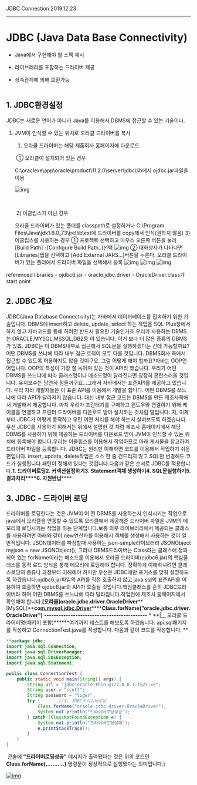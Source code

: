 JDBC Connection																																	  		2019.12.23

---

# JDBC (Java Data Base Connectivity)

* Java에서 구현해야 할 스펙 제시

* 라이브러리를 포함하는 드라이버 제공

* 상속관계에 의해 호환가능



```java

```

## 1. JDBC환경설정

JDBC는 새로운﻿ 언어가 아니라 Java를 이용해서 DBMS에 접근할 수 있는 기술이다. 

 1. JVM이 인식할 수 있는 위치로 오라클 드라이버를 복사   

    1) 오라클 드라이버는 해당 제품회사 홈페이지에 다운로드    

    ​	① 오라클이 설치되어 있는 경우    

    C:\oraclexe\app\oracle\product\11.2.0\server\jdbc\lib에서      ojdbc.jar파일을 이용      

    ![img](https://blogfiles.pstatic.net/20160405_57/heaves1_14598141215157Io2K_PNG/test1.png?type=w2) 

    

    ​	

    ​	2) 이클립스가 아닌 경우

    오라클 드라이버가 있는 폴더를 classpath로 설정하거나     C:\Program 	Files\Java\jdk1.8.0_73\jre\lib\ext에 드라이버를     copy해서 인식(권하지 않음) 3) 이클립스를 사용하는 경우   ① 프로젝트 선택하고  마우스 오른쪽 버튼을 눌러 [Build Path]     -[Configure Build Path..]선택     ![img](https://blogfiles.pstatic.net/20160405_271/heaves1_1459814341941BsyFd_PNG/test2.png?type=w2)   ② 대화상자가 나타나면 [Libraries]탭을 선택하고 [Add External      JARS...]버튼을 누른다. 오라클 드라이버가 있는 폴더에서 드라이버      파일을 선택해서 등록       ![img](https://blogfiles.pstatic.net/20160405_182/heaves1_145981958769629nQ6_PNG/test3.png?type=w2)        ![img](https://blogfiles.pstatic.net/20160405_292/heaves1_1459819588352a4Q2M_PNG/test4.png?type=w2)        ![img](https://blogfiles.pstatic.net/20160405_219/heaves1_1459819588662GGVcx_PNG/test5.png?type=w2)  



referenced libraries - ojdbc6.jar - oracle.jdbc.driver - OracleDriver.class가 start point



## 2. JDBC 개요

JDBC(Java Database Connectivity)는 자바에서 데이터베이스를 접속하기 위한 기술입니다. DBMS에 insert하고 delete, update, select 하는 작업을 SQL-Plus창에서 하지 않고 자바코드를 통해 하려면 반드시 필요한 기술인거죠.우리가 사용하는 DBMS는 ORACLE,MYSQL,MSSQL,DB2등 이 있습니다. 이거 보다 더 많은 종류의 DBMS가 있죠. JDBC는 이 DBMS내부로 접근해서 SQL문을 실행하겠다는 건데 가능할까요? 어떤 DBMS를 쓰냐에 따라 내부 접근 로직이 모두 다를 것입니다. DBMS회사 측에서 접근할 수 있도록 허용하지도 않을 것이구요. 그럼 어떻게 해야 할까요?자바는 OOP언어입니다. OOP의 특성이 가장 잘 녹아져 있는 것이 API라 했습니다. 우리가 어떤 DBMS를 쓰느냐에 따라 클래스명이나 메소드명이 달라진다면 굉장히 혼란스러울 것입니다. 유지보수는 당연히 힘들꺼구요...그래서 자바에서는 표준API를 제공하고 있습니다.  우리 자바 개발자들은 이 표준 API를 이용해서 개발을 합니다. 어떤 DBMS를 쓰느냐에 따라 API가 달라지지 않습니다. 대신 내부 접근 코드는 DBMS를 만든 제조사쪽에서 개발해서 제공합니다. 마치 우리가 프린터기를 구매하고 윈도우와 연결하기 위해 케이블을 연결하고 프린터 드라이버를 다운로드 받아 설치하는 것처럼 말입니다.  자, 이제 부터 JDBC가 어떻게 동작하고 우린 어떤 처리를 해야 하는지 살펴보도록 하겠습니다. 우선 JDBC를 사용하기 위해서는 위에서 설명한 것 처럼 제조사 홈페이지에서 해당 DBMS를 사용하기 위해 제공하는 드라이버를 다운로드 받아 JVM이 인식할 수 있는 위치에 등록해야 합니다.우리는 이클립스를 이용해서 작업하므로 아래 게시물을 참고하여 드라이버 파일을 등록합니다.                       JDBC는 원리만 이해하면 코드를 이용해서 작업하기 쉬운 편입니다. insert, update, delete작업은 소스 한 줄 건드리지 않고 SQL만 변경해도 코드가 실행됩니다.패턴이 정해져 있다는 것입니다.다음과 같은 순서로 JDBC를 적용합니다.**1. 드라이버로딩****2. 커넥션설정하기****3. Statement객체 생성하기****4. SQL문실행하기****5. 결과처리****6. 자원반납*****\*





## 3. JDBC - 드라이버 로딩

드라이버를 로딩한다는 것은 JVM이 어 떤 DBMS를 사용하는지 인식시키는 작업으로 java에서 오라클을 연동할 수 있도록 오라클에서 제공해준 드라이버 파일을 JVM의 메모리에 로딩시키는 작업을 하는 단계입니다.보통 외부 라이브러리에서 제공되는 클래스를 사용하려면 아래와 같이 new연산자를 이용해서 객체를 생성해서 사용하는 것이 일반적입니다.                             JSON데이터를 파싱할때 사용하는 json-simple라이브러리 JSONObject myjson = new JSONObject();                  그러나 DBMS드라이버는 Class라는 클래스에 정의되어 있는 forName이라는 메소드를 이용해서 오라클 드라이버(ojdbc6.jar)의 핵심클래스를 동적 로드 방식을 통해 메모리에 로딩해야 합니다. 정확하게 이해하시려면 클래스로딩의 종류나 과정부터 이해해야 하지만 우선은 JDBC에만 포커스를 맞춰 설명하도록 하겠습니다.ojdbc6.jar파일의 API를 직접 호출하지 않고 java.sql의 표준API를 이용하여 호출하면 ojdbc6.jar의 API가 호출될 것입니다.핵심클래스를 흔히 JDBC드라이버라 하며 어떤 DBMS를 쓰느냐에 따라 달라집니다.작업전에 제조사 홈페이지에서 확인해야 합니다.**[오라클]****oracle.jdbc.driver.OracleDriver********[MySQL]****co**[**m.mysql.jdbc.Driver**](http://m.mysql.jdbc.driver/)******Class.forName("oracle.jdbc.driver.OracleDriver")**                        **-------------------------------------------**                                     **^**                                      **|__ 오라클 드라이버명(패키지 포함)******여기까지 테스트를 해보도록 하겠습니다. api.sql패키지를 작성하고 ConnectionTest.java를 작성합니다. 다음과 같이 코드를 작성합니다.                             **

```java
**package jdbc; 
import java.sql.Connection; 
import java.sql.DriverManager; 
import java.sql.SQLException; 
import java.sql.Statement; 

public class ConnectionTest { 
    public static void main(String[] args) { 	
        String url = "jdbc:oracle:thin:@127.0.0.1:1521:xe"; 	
        String user = "scott"; 	
        String password = "tiger"; 	
        try { 		//1. JDBC드라이버로딩 		
        	Class.forName("oracle.jdbc.driver.OracleDriver"); 		
        	System.out.println("드라이버로딩성공"); 		
        } catch (ClassNotFoundException e) {        	
            System.out.println("드라이버로딩실패"); 		
            e.printStackTrace(); 	
        } 	
    } 
}               
```



​        콘솔에 **"드라이버로딩성공"** 메시지가 출력됐다는 것은 위의 코드인 **Class.forName(...........)** 명령문이 정상적으로 실행됐다는 의미입니다.)

[![img](https://k.kakaocdn.net/dn/bRMXFz/btqwmtqfH3N/U0iUZOQYRQx4dSopkChCNk/img.png) ](https://blog.naver.com/PostView.nhn?blogId=heaves1&logNo=221151959087&parentCategoryNo=&categoryNo=87&viewDate=&isShowPopularPosts=false&from=postList#)




